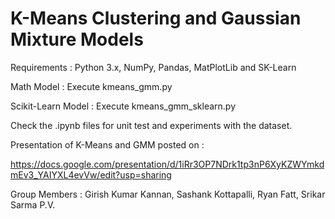 # K-Means Clustering and Gaussian Mixture Models

Requirements : Python 3.x, NumPy, Pandas, MatPlotLib and SK-Learn

Math Model : Execute kmeans_gmm.py

Scikit-Learn Model : Execute kmeans_gmm_sklearn.py

Check the .ipynb files for unit test and experiments with the dataset.

Presentation of K-Means and GMM posted on :

https://docs.google.com/presentation/d/1iRr3OP7NDrk1tp3nP6XyKZWYmkdmEv3_YAIYXL4evVw/edit?usp=sharing

Group Members : Girish Kumar Kannan, Sashank Kottapalli, Ryan Fatt, Srikar Sarma P.V.
